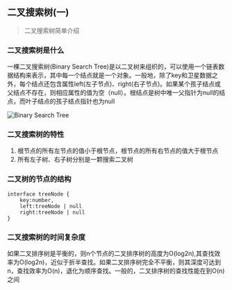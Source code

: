 
## 二叉搜索树(一)
> 二叉搜索树简单介绍

### 二叉搜索树是什么
一棵二叉搜索树(Binary Search Tree)是以二叉树来组织的，可以使用一个链表数据结构来表示，其中每一个结点就是一个对象。一般地，除了key和卫星数据之外，每个结点还包含属性left(左子节点)、right(右子节点)。如果某个孩子结点或父结点不存在，则相应属性的值为空（null）。根结点是树中唯一父指针为null的结点，而叶子结点的孩子结点指针也为null

![Binary Search Tree](https://tomz-1253937763.cos.ap-guangzhou.myqcloud.com/img/202006/Binary-Search-Tree.png
)

### 二叉搜索树的特性
1. 根节点的所有左节点的值小于根节点，根节点的所有右节点的值大于根节点
2. 所有左子树、右子树分别是一颗搜索二叉树

### 二叉树的节点的结构

```
interface treeNode {
    key:number,
    left:treeNode | null
    right:treeNode | null
}
```

### 二叉搜索树的时间复杂度
如果二叉排序树是平衡的，则n个节点的二叉排序树的高度为O(log2n),其查找效率为O(log2n)，近似于折半查找。如果二叉排序树完全不平衡，则其深度可达到n，查找效率为O(n)，退化为顺序查找。一般的，二叉排序树的查找性能在到O(n)之间